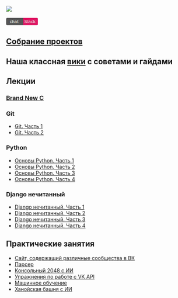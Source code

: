 ![](header.png)

[![регистрация в чате](slack.png)](https://lambdainvite.herokuapp.com/)

## [Собрание проектов](https://github.com/lambda-frela/lambda-help/issues/4)
## Наша классная [вики](https://github.com/lambdafrela/lambda-help/wiki) с советами и гайдами

## Лекции

### [Brand New **C**](lectures/C)

### Git

- [Git. Часть 1](lectures/git/lecture_1)
- [Git. Часть 2](lectures/git/lecture_2)

### Python

- [Основы Python. Часть 1](lectures/python/lecture_1)
- [Основы Python. Часть 2](lectures/python/lecture_2)
- [Основы Python. Часть 3](lectures/python/lecture_3)
- [Основы Python. Часть 4](lectures/python/lecture_4)

### Django нечитанный

- [Django нечитанный. Часть 1](lectures/django/lecture_1)
- [Django нечитанный. Часть 2](lectures/django/lecture_2)
- [Django нечитанный. Часть 3](lectures/django/lecture_3)
- [Django нечитанный. Часть 4](lectures/django/lecture_4)


## Практические занятия
- [Сайт, содержащий различные сообщества в ВК](https://github.com/lambda-frela/mai-student-life)
- [Парсер](https://github.com/lambda-frela/parser)
- [Консольный 2048 с ИИ](https://github.com/lambda-frela/term2048_ai)
- [Упражнения по работе с VK API](https://github.com/lambda-frela/vk_api_exercise)
- [Машинное обучение](https://github.com/lambda-frela/data_analysis)
- [Ханойская башня с ИИ](https://github.com/lambda-frela/Tower_of_Hanoi_in_Term_AI)
